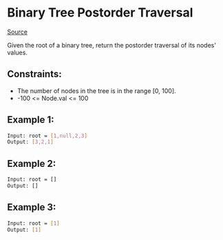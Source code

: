 # Binary Tree Postorder Traversal
[Source](https://leetcode.com/problems/binary-tree-postorder-traversal/)

Given the root of a binary tree, return the postorder traversal of its nodes' values.

## Constraints:

 - The number of nodes in the tree is in the range [0, 100].
 - -100 <= Node.val <= 100

## Example 1:
```sh
Input: root = [1,null,2,3]
Output: [3,2,1]
```

## Example 2:
```sh
Input: root = []
Output: []
```

## Example 3:
```sh
Input: root = [1]
Output: [1]
```
